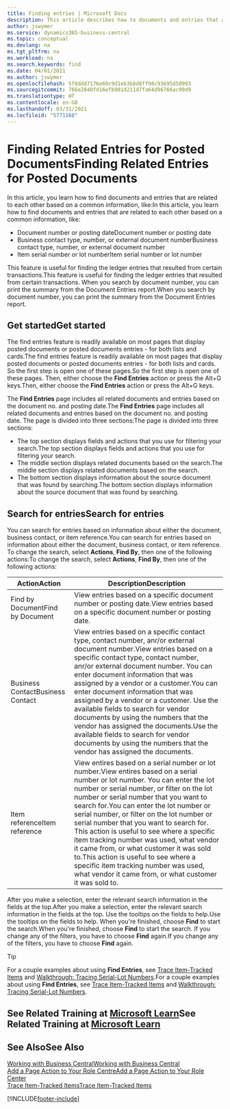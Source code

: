 ```yaml
---
title: Finding entries | Microsoft Docs
description: This article describes how to documents and entries that are related
author: jswymer
ms.service: dynamics365-business-central
ms.topic: conceptual
ms.devlang: na
ms.tgt_pltfrm: na
ms.workload: na
ms.search.keywords: find
ms.date: 04/01/2021
ms.author: jswymer
ms.openlocfilehash: 5f8ddd7176e69c9d1eb3b8d8ff98c93695d50993
ms.sourcegitcommit: 766e2840fd16efb901d211d7fa64d96766ac99d9
ms.translationtype: HT
ms.contentlocale: en-GB
ms.lasthandoff: 03/31/2021
ms.locfileid: "5771168"
---
```

# <a name="finding-related-entries-for-posted-documents"></a><span data-ttu-id="59c72-103">Finding Related Entries for Posted Documents</span><span class="sxs-lookup"><span data-stu-id="59c72-103">Finding Related Entries for Posted Documents</span></span> 

<span data-ttu-id="59c72-104">In this article, you learn how to find documents and entries that are related to each other based on a common information, like:</span><span class="sxs-lookup"><span data-stu-id="59c72-104">In this article, you learn how to find documents and entries that are related to each other based on a common information, like:</span></span>

- <span data-ttu-id="59c72-105">Document number or posting date</span><span class="sxs-lookup"><span data-stu-id="59c72-105">Document number or posting date</span></span>
- <span data-ttu-id="59c72-106">Business contact type, number, or external document number</span><span class="sxs-lookup"><span data-stu-id="59c72-106">Business contact type, number, or external document number</span></span>
- <span data-ttu-id="59c72-107">Item serial number or lot number</span><span class="sxs-lookup"><span data-stu-id="59c72-107">Item serial number or lot number</span></span>

<span data-ttu-id="59c72-108">This feature is useful for finding the ledger entries that resulted from certain transactions.</span><span class="sxs-lookup"><span data-stu-id="59c72-108">This feature is useful for finding the ledger entries that resulted from certain transactions.</span></span> <span data-ttu-id="59c72-109">When you search by document number, you can print the summary from the Document Entries report.</span><span class="sxs-lookup"><span data-stu-id="59c72-109">When you search by document number, you can print the summary from the Document Entries report.</span></span>

## <a name="get-started"></a><span data-ttu-id="59c72-110">Get started</span><span class="sxs-lookup"><span data-stu-id="59c72-110">Get started</span></span>

<span data-ttu-id="59c72-111">The find entries feature is readily available on most pages that display posted documents or posted documents entries - for both lists and cards.</span><span class="sxs-lookup"><span data-stu-id="59c72-111">The find entries feature is readily available on most pages that display posted documents or posted documents entries - for both lists and cards.</span></span> <span data-ttu-id="59c72-112">So the first step is open one of these pages.</span><span class="sxs-lookup"><span data-stu-id="59c72-112">So the first step is open one of these pages.</span></span> <span data-ttu-id="59c72-113">Then, either choose the **Find Entries** action or press the Alt+G keys.</span><span class="sxs-lookup"><span data-stu-id="59c72-113">Then, either choose the **Find Entries** action or press the Alt+G keys.</span></span>

<span data-ttu-id="59c72-114">The **Find Entries** page  includes all related documents and entries based on the document no. and posting date.</span><span class="sxs-lookup"><span data-stu-id="59c72-114">The **Find Entries** page  includes all related documents and entries based on the document no. and posting date.</span></span> <span data-ttu-id="59c72-115">The page is divided into three sections:</span><span class="sxs-lookup"><span data-stu-id="59c72-115">The page is divided into three sections:</span></span>

- <span data-ttu-id="59c72-116">The top section displays fields and actions that you use for filtering your search.</span><span class="sxs-lookup"><span data-stu-id="59c72-116">The top section displays fields and actions that you use for filtering your search.</span></span>
- <span data-ttu-id="59c72-117">The middle section displays related documents based on the search.</span><span class="sxs-lookup"><span data-stu-id="59c72-117">The middle section displays related documents based on the search.</span></span>
- <span data-ttu-id="59c72-118">The bottom section displays information about the source document that was found by searching.</span><span class="sxs-lookup"><span data-stu-id="59c72-118">The bottom section displays information about the source document that was found by searching.</span></span>


<!--
 There are two ways to open this page:

- Choose the ![Lightbulb that opens the Tell Me feature](media/ui-search/search_small.png "Tell me what you want to do") icon, enter **Find Entries**, and then choose the related link.

    With this way, the **Find Entries** page might be empty, and you'll have to start searching for entries from scratch.
    
- Open a page that displays posted documents or posted documents entries, either a list or a card. Then, locate and select the **Find Entries** action.

    With this way, the **Find Entries**, page will include all related documents and entries based on the document no. and posting date.


    > [!TIP]
    > If you are on a page that has the **Find Entries** action, press crtl+G to open the **Find Entries** page directly. 
-->

## <a name="search-for-entries"></a><span data-ttu-id="59c72-119">Search for entries</span><span class="sxs-lookup"><span data-stu-id="59c72-119">Search for entries</span></span>

<span data-ttu-id="59c72-120">You can search for entries based on information about either the document, business contact, or item reference.</span><span class="sxs-lookup"><span data-stu-id="59c72-120">You can search for entries based on information about either the document, business contact, or item reference.</span></span> <span data-ttu-id="59c72-121">To change the search, select **Actions**, **Find By**, then one of the following actions:</span><span class="sxs-lookup"><span data-stu-id="59c72-121">To change the search, select **Actions**, **Find By**, then one of the following actions:</span></span>

|<span data-ttu-id="59c72-122">Action</span><span class="sxs-lookup"><span data-stu-id="59c72-122">Action</span></span>|<span data-ttu-id="59c72-123">Description</span><span class="sxs-lookup"><span data-stu-id="59c72-123">Description</span></span>|
|------|-----------|
|<span data-ttu-id="59c72-124">Find by Document</span><span class="sxs-lookup"><span data-stu-id="59c72-124">Find by Document</span></span>|<span data-ttu-id="59c72-125">View entries based on a specific document number or posting date.</span><span class="sxs-lookup"><span data-stu-id="59c72-125">View entries based on a specific document number or posting date.</span></span>|
|<span data-ttu-id="59c72-126">Business Contact</span><span class="sxs-lookup"><span data-stu-id="59c72-126">Business Contact</span></span> |<span data-ttu-id="59c72-127">View entries based on a specific contact type, contact number, anr/or external document number.</span><span class="sxs-lookup"><span data-stu-id="59c72-127">View entries based on a specific contact type, contact number, anr/or external document number.</span></span> <span data-ttu-id="59c72-128">You can enter document information that was assigned by a vendor or a customer.</span><span class="sxs-lookup"><span data-stu-id="59c72-128">You can enter document information that was assigned by a vendor or a customer.</span></span> <span data-ttu-id="59c72-129">Use the available fields to search for vendor documents by using the numbers that the vendor has assigned the documents.</span><span class="sxs-lookup"><span data-stu-id="59c72-129">Use the available fields to search for vendor documents by using the numbers that the vendor has assigned the documents.</span></span>|
|<span data-ttu-id="59c72-130">Item reference</span><span class="sxs-lookup"><span data-stu-id="59c72-130">Item reference</span></span>|<span data-ttu-id="59c72-131">View entires based on a serial number or lot number.</span><span class="sxs-lookup"><span data-stu-id="59c72-131">View entires based on a serial number or lot number.</span></span> <span data-ttu-id="59c72-132">You can enter the lot number or serial number, or filter on the lot number or serial number that you want to search for.</span><span class="sxs-lookup"><span data-stu-id="59c72-132">You can enter the lot number or serial number, or filter on the lot number or serial number that you want to search for.</span></span> <span data-ttu-id="59c72-133">This action is useful to see where a specific item tracking number was used, what vendor it came from, or what customer it was sold to.</span><span class="sxs-lookup"><span data-stu-id="59c72-133">This action is useful to see where a specific item tracking number was used, what vendor it came from, or what customer it was sold to.</span></span>|

<span data-ttu-id="59c72-134">After you make a selection, enter the relevant search information in the fields at the top.</span><span class="sxs-lookup"><span data-stu-id="59c72-134">After you make a selection, enter the relevant search information in the fields at the top.</span></span> <span data-ttu-id="59c72-135">Use the tooltips on the fields to help.</span><span class="sxs-lookup"><span data-stu-id="59c72-135">Use the tooltips on the fields to help.</span></span> <span data-ttu-id="59c72-136">When you're finished, choose **Find** to start the search.</span><span class="sxs-lookup"><span data-stu-id="59c72-136">When you're finished, choose **Find** to start the search.</span></span> <span data-ttu-id="59c72-137">If you change any of the filters, you have to choose **Find** again.</span><span class="sxs-lookup"><span data-stu-id="59c72-137">If you change any of the filters, you have to choose **Find** again.</span></span>

> [!TIP]
> <span data-ttu-id="59c72-138">For a couple examples about using **Find Entries**, see [Trace Item-Tracked Items](inventory-how-to-trace-item-tracked-items.md) and [Walkthrough: Tracing Serial-Lot Numbers](walkthrough-tracing-serial-lot-numbers.md).</span><span class="sxs-lookup"><span data-stu-id="59c72-138">For a couple examples about using **Find Entries**, see [Trace Item-Tracked Items](inventory-how-to-trace-item-tracked-items.md) and [Walkthrough: Tracing Serial-Lot Numbers](walkthrough-tracing-serial-lot-numbers.md).</span></span>

## <a name="see-related-training-at-microsoft-learn"></a><span data-ttu-id="59c72-139">See Related Training at [Microsoft Learn](/learn/modules/user-interface-dynamics-365-business-central/index)</span><span class="sxs-lookup"><span data-stu-id="59c72-139">See Related Training at [Microsoft Learn](/learn/modules/user-interface-dynamics-365-business-central/index)</span></span>

## <a name="see-also"></a><span data-ttu-id="59c72-140">See Also</span><span class="sxs-lookup"><span data-stu-id="59c72-140">See Also</span></span>

[<span data-ttu-id="59c72-141">Working with Business Central</span><span class="sxs-lookup"><span data-stu-id="59c72-141">Working with Business Central</span></span>](ui-work-product.md)  
[<span data-ttu-id="59c72-142">Add a Page Action to Your Role Centre</span><span class="sxs-lookup"><span data-stu-id="59c72-142">Add a Page Action to Your Role Center</span></span>](ui-bookmarks.md)  
[<span data-ttu-id="59c72-143">Trace Item-Tracked Items</span><span class="sxs-lookup"><span data-stu-id="59c72-143">Trace Item-Tracked Items</span></span>](inventory-how-to-trace-item-tracked-items.md)  


[!INCLUDE[footer-include](includes/footer-banner.md)]